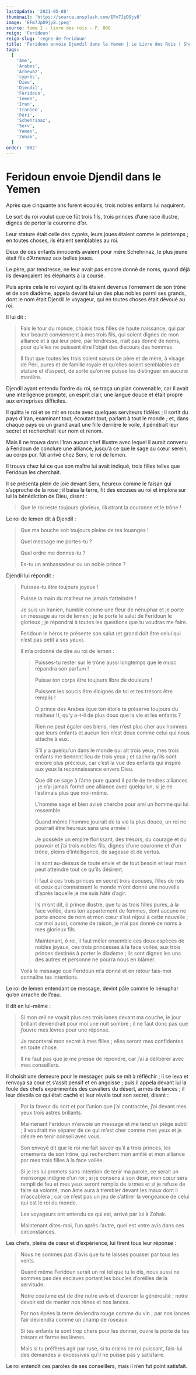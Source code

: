 ```yaml
---
lastUpdate: '2021-05-08'
thumbnail: 'https://source.unsplash.com/EFm7JpD9jy8'
image: 'EFm7JpD9jy8.jpeg'
source: tome I - livre des rois - P. 088
reign: 'Feridoun'
reign-slug: 'regne-de-feridoun'
title: 'Feridoun envoie Djendil dans le Yemen | Le Livre des Rois | Shâhnâmeh'
tags:
  [
    'âme',
    'Arabes',
    'Arnewaz',
    'cyprès',
    'Dieu',
    'Djendil',
    'Feridoun',
    'Iemen',
    'Iran',
    'Iranien',
    'Péri',
    'Schehrinaz',
    'Serv',
    'Yemen',
    'Zohak',
  ]
order: '002'
---
```


# Feridoun envoie Djendil dans le Yemen

Après que cinquante ans furent écoulés, trois nobles enfants lui naquirent.

Le sort du roi voulut que ce fût trois fils, trois princes d’une race illustre, dignes de porter la couronne d’or.

Leur stature était celle des cyprès, leurs joues étaient comme le printemps ; en toutes choses, ils étaient semblables au roi.

Deux de ces enfants innocents avaient pour mère Schehrinaz, le plus jeune était fils d’Arnewaz aux belles joues.

Le père, par tendresse, ne leur avait pas encore donné de noms, quand déjà ils devançaient les éléphants à la course.

Puis après cela le roi voyant qu’ils étaient devenus l’ornement de son trône et de son diadème, appela devant lui un des plus nobles parmi ses grands, dont le nom était Djendil le voyageur, qui en toutes choses était dévoué au roi.

Il lui dit :

> Fais le tour du monde, choisis trois filles de haute naissance, qui par leur beauté conviennent à mes trois fils, qui soient dignes de mon alliance et à qui leur père, par tendresse, n’ait pas donné de noms, pour qu’elles ne puissent être l’objet des discours des hommes.
>
> Il faut que toutes les trois soient sœurs de père et de mère, à visage de Péri, pures et de famille royale et qu’elles soient semblables de stature et d’aspect, de sorte qu’on ne puisse les distinguer en aucune manière.

Djendil ayant entendu l’ordre du roi, se traça un plan convenable, car il avait une intelligence prompte, un esprit clair, une langue douce et était propre aux entreprises difficiles.

Il quitta le roi et se mit en route avec quelques serviteurs fidèles ; il sortit du pays d’Iran, examinant tout, écoutant tout, parlant à tout le monde ; et, dans chaque pays où un grand avait une fille derrière le voile, il pénétrait leur secret et recherchait leur nom et renom.

Mais il ne trouva dans l’Iran aucun chef illustre avec lequel il aurait convenu à Feridoun de conclure une alliance, jusqu’à ce que le sage au cœur serein, au corps pur, fût arrivé chez Serv, le roi de Iemen.

Il trouva chez lui ce que son maître lui avait indiqué, trois filles telles que Feridoun les cherchait.

Il se présenta plein de joie devant Serv, heureux comme le faisan qui s’approche de la rose ; il baisa la terre, fit des excuses au roi et implora sur lui la bénédiction de Dieu, disant :

> Que le roi reste toujours glorieux, illustrant la couronne et le trône !

Le roi de Iemen dit à Djendil :

> Que ma bouche soit toujours pleine de tes louanges !
>
> Quel message me portes-tu ?
>
> Quel ordre me donnes-tu ?
>
> Es-tu un ambassadeur ou un noble prince ?

Djendil lui répondit :

> Puisses-tu être toujours joyeux !
>
> Puisse la main du malheur ne jamais t’atteindre !
>
> Je suis un Iranien, humble comme une fleur de nénuphar et je porte un message au roi de Iemen ; je te porte le salut de Feridoun le glorieux ; je répondrai à toutes les questions que tu voudras me faire.
>
> Feridoun le héros te présente son salut (et grand doit être celui qui n’est pas petit à ses yeux).
>
> Il m’a ordonné de dire au roi de Iemen :
>
> > Puisses-tu rester sur le trône aussi longtemps que le musc répandra son parfum !
> >
> > Puisse ton corps être toujours libre de douleurs !
> >
> > Puissent les soucis être éloignés de toi et tes trésors être remplis !
> >
> > Ô prince des Arabes (que ton étoile te préserve toujours du malheur !), qu’y a-t-il de plus doux que la vie et les enfants ?
> >
> > Rien ne peut égaler ces biens, rien n’est plus cher aux hommes que leurs enfants et aucun lien n’est doux comme celui qui nous attache à eux.
> >
> > S’il y a quelqu’un dans le monde qui ait trois yeux, mes trois enfants me tiennent lieu de trois yeux ; et sache qu’ils sont encore plus précieux, car c’est la vue des enfants qui inspire aux yeux la reconnaissance envers Dieu.
> >
> > Que dit ce sage à l’âme pure quand il parle de tendres alliances : je n’ai jamais formé une alliance avec quelqu’un, si je ne l’estimais plus que moi-même.
> >
> > L’homme sage et bien avisé cherche pour ami un homme qui lui ressemble.
> >
> > Quand même l’homme jouirait de la vie la plus douce, un roi ne pourrait être heureux sans une armée !
> >
> > Je possède un empire florissant, des trésors, du courage et du pouvoir et j’ai trois nobles fils, dignes d’une couronne et d’un trône, pleins d’intelligence, de sagesse et de vertus.
> >
> > Ils sont au-dessus de toute envie et de tout besoin et leur main peut atteindre tout ce qu’ils désirent.
> >
> > Il faut à ces trois princes en secret trois épouses, filles de rois et ceux qui connaissent le monde m’ont donné une nouvelle d’après laquelle je me suis hâté d’agir.
> >
> > Ils m’ont dit, ô prince illustre, que tu as trois filles pures, à la face voilée, dans ton appartement de femmes, dont aucune ne porte encore de nom et mon cœur s’est réjoui à cette nouvelle ; car moi aussi, comme de raison, je n’ai pas donné de noms à mes glorieux fils.
> >
> > Maintenant, ô roi, il faut mêler ensemble ces deux espèces de nobles joyaux, ces trois princesses à la face voilée, aux trois princes destinés à porter le diadème ; ils sont dignes les uns des autres et personne ne pourra nous en blâmer.
>
> Voilà le message que Feridoun m’a donné et en retour fais-moi connaître tes intentions.

Le roi de Iemen entendant ce message, devint pâle comme le nénuphar qu’on arrache de l’eau.

Il dit en lui-même :

> Si mon œil ne voyait plus ces trois lunes devant ma couche, le jour brillant deviendrait pour moi une nuit sombre ; il ne faut donc pas que j’ouvre mes lèvres pour une réponse.
>
> Je raconterai mon secret à mes filles ; elles seront mes confidentes en toute chose.
>
> Il ne faut pas que je me presse de répondre, car j’ai à délibérer avec mes conseillers.

Il choisit une demeure pour le messager, puis se mit à réfléchir ; il se leva et renvoya sa cour et s’assit pensif et en angoisse ; puis il appela devant lui la foule des chefs expérimentés des cavaliers du désert, armés de lances ; il leur dévoila ce qui était caché et leur révéla tout son secret, disant :

> Par la faveur du sort et par l’union que j’ai contractée, j’ai devant mes yeux trois astres brillants.
>
> Maintenant Feridoun m’envoie un message et me tend un piège subtil ; il voudrait me séparer de ce qui m’est cher comme mes yeux et je désire en tenir conseil avec vous.
>
> Son envoyé dit que le roi me fait savoir qu’il a trois princes, les ornements de son trône, qui recherchent mon amitié et mon alliance par mes trois filles à la face voilée.
>
> Si je les lui promets sans intention de tenir ma parole, ce serait un mensonge indigne d’un roi ; si je consens à son désir, mon cœur sera rempli de feu et mes yeux seront remplis de larmes et si je refuse de faire sa volonté, mon âme aura à trembler devant les maux dont il m’accablera ; car ce n’est pas un jeu de s’attirer la vengeance de celui qui est le roi du monde.
>
> Les voyageurs ont entendu ce qui est, arrivé par lui à Zohak.
>
> Maintenant dites-moi, l’un après l’autre, quel est votre avis dans ces circonstances.

Les chefs, pleins de cœur et d’expérience, lui firent tous leur réponse :

> Nous ne sommes pas d’avis que tu te laisses pousser par tous les vents.
>
> Quand même Feridoun serait un roi tel que tu le dis, nous aussi ne sommes pas des esclaves portant les boucles d’oreilles de la servitude.
>
> Notre coutume est de dire notre avis et d’exercer la générosité ; notre devoir est de manier nos rênes et nos lances.
>
> Par nos épées la terre deviendra rouge comme du vin ; par nos lances l’air deviendra comme un champ de roseaux.
>
> Si tes enfants te sont trop chers pour les donner, ouvre la porte de tes trésors et ferme tes lèvres.
>
> Mais si tu préfères agir par ruse, si tu crains ce roi puissant, fais-lui des demandes si excessives qu’il ne puisse pas y satisfaire.

Le roi entendit ces paroles de ses conseillers, mais il n’en fut point satisfait.
